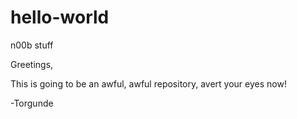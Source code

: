 # hello-world
n00b stuff

Greetings,

This is going to be an awful, awful repository, avert your eyes now!

-Torgunde
